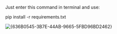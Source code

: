 Just enter this command in terminal and use:

pip install -r requirements.txt

![{636B0545-3B7E-44AB-9665-5FBD96BD2462}](https://github.com/user-attachments/assets/73a0d26d-eb41-4a5a-8859-ae02efa5f290)
